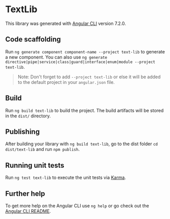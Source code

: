 # TextLib

This library was generated with [Angular CLI](https://github.com/angular/angular-cli) version 7.2.0.

## Code scaffolding

Run `ng generate component component-name --project text-lib` to generate a new component. You can also use `ng generate directive|pipe|service|class|guard|interface|enum|module --project text-lib`.
> Note: Don't forget to add `--project text-lib` or else it will be added to the default project in your `angular.json` file. 

## Build

Run `ng build text-lib` to build the project. The build artifacts will be stored in the `dist/` directory.

## Publishing

After building your library with `ng build text-lib`, go to the dist folder `cd dist/text-lib` and run `npm publish`.

## Running unit tests

Run `ng test text-lib` to execute the unit tests via [Karma](https://karma-runner.github.io).

## Further help

To get more help on the Angular CLI use `ng help` or go check out the [Angular CLI README](https://github.com/angular/angular-cli/blob/master/README.md).
